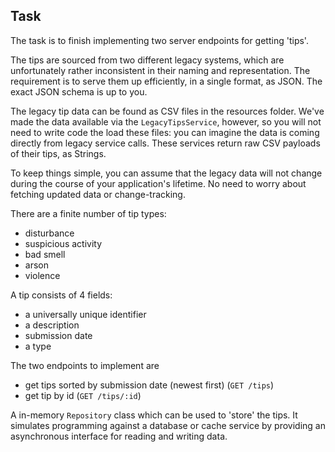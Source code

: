 ## Task
The task is to finish implementing two server endpoints for getting 'tips'.

The tips are sourced from two different legacy systems, which are unfortunately rather inconsistent in their naming and representation.
The requirement is to serve them up efficiently, in a single format, as JSON. The exact JSON schema is up to you.

The legacy tip data can be found as CSV files in the resources folder.
We've made the data available via the `LegacyTipsService`, however, so
you will not need to write code the load these files: you can imagine the data is coming directly from legacy service calls.
These services return raw CSV payloads of their tips, as Strings.

To keep things simple, you can assume that the legacy data will not change
during the course of your application's lifetime. No need to worry about
fetching updated data or change-tracking.

There are a finite number of tip types:
- disturbance
- suspicious activity
- bad smell
- arson
- violence

A tip consists of 4 fields:
- a universally unique identifier
- a description
- submission date
- a type

The two endpoints to implement are 
- get tips sorted by submission date (newest first) (`GET /tips`)
- get tip by id (`GET /tips/:id`)
  
A in-memory `Repository` class which can be used to 'store' the tips.
It simulates programming against a database or cache service by providing an asynchronous interface for reading and writing data.

 
